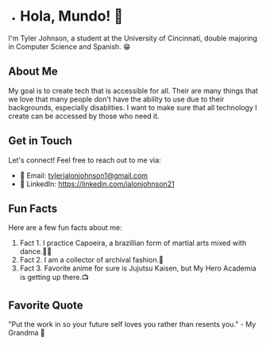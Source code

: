 - # Hola, Mundo! 👋

I'm Tyler Johnson, a student at the University of Cincinnati, double majoring in Computer Science and Spanish. 😁

## About Me
My goal is to create tech that is accessible for all. Their are many things that we love that many people don't have the ability to use due to their backgrounds, especially disablities. I want to make sure that all technology I create can be accessed by those who need it.


## Get in Touch
Let's connect! Feel free to reach out to me via:

- 📧 Email: tylerjalonjohnson1@gmail.com
- 💬 LinkedIn: https://linkedin.com/jalonjohnson21

## Fun Facts
Here are a few fun facts about me:

1. Fact 1. I practice Capoeira, a brazillian form of martial arts mixed with dance.🥊🕺
2. Fact 2. I am a collector of archival fashion.👕
3. Fact 3. Favorite anime for sure is Jujutsu Kaisen, but My Hero Academia is getting up there.📺

## Favorite Quote
"Put the work in so your future self loves you rather than resents you." - My Grandma 💖
